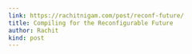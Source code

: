 ```yaml
---
link: https://rachitnigam.com/post/reconf-future/
title: Compiling for the Reconfigurable Future
author: Rachit
kind: post
---
```

